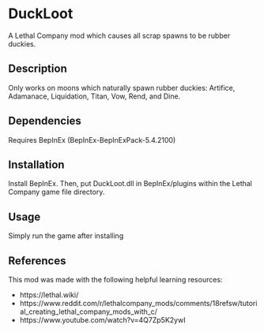 # DuckLoot

A Lethal Company mod which causes all scrap spawns to be rubber duckies.

## Description

Only works on moons which naturally spawn rubber duckies: Artifice, Adamanace, Liquidation, Titan, Vow, Rend, and Dine.

## Dependencies

Requires BepInEx (BepInEx-BepInExPack-5.4.2100)

## Installation

Install BepInEx. Then, put DuckLoot.dll in BepInEx/plugins within the Lethal Company game file directory.

## Usage

Simply run the game after installing

## References

This mod was made with the following helpful learning resources:
<ul>
  <li>https://lethal.wiki/</li>
  <li>https://www.reddit.com/r/lethalcompany_mods/comments/18refsw/tutorial_creating_lethal_company_mods_with_c/</li>
  <li>https://www.youtube.com/watch?v=4Q7Zp5K2ywI</li>
</ul> 